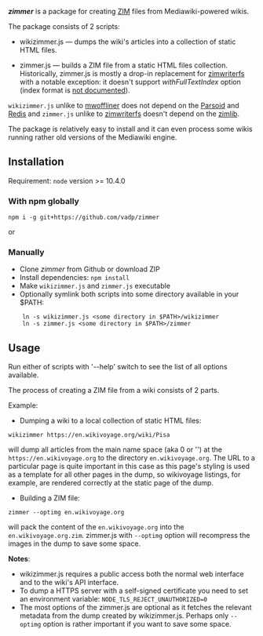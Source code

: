 ***zimmer*** is a package for creating [ZIM](http://www.openzim.org/wiki/OpenZIM) files from Mediawiki-powered wikis.

The package consists of 2 scripts:

- wikizimmer.js — dumps the wiki's articles into a collection of static HTML files.

- zimmer.js — builds a ZIM file from a static HTML files collection. Historically, zimmer.js is mostly a drop-in replacement for [zimwriterfs](https://github.com/wikimedia/openzim/tree/master/zimwriterfs) with a notable exception: it doesn't support *withFullTextIndex* option (index format is [not documented](http://www.openzim.org/wiki/ZIM_Index_Format)).

`wikizimmer.js` unlike to [mwoffliner](https://github.com/openzim/mwoffliner) does not depend on the [Parsoid](https://www.mediawiki.org/wiki/Parsoid) and [Redis](https://redis.io/) and `zimmer.js` unlike to [zimwriterfs](https://github.com/wikimedia/openzim/tree/master/zimwriterfs) doesn't depend on the [zimlib](http://www.openzim.org/wiki/Zimlib).

The package is relatively easy to install and it can even process some wikis running rather old versions of the Mediawiki engine.

## Installation
Requirement: `node` version >= 10.4.0

### With npm globally

```
npm i -g git+https://github.com/vadp/zimmer
```

or

### Manually

* Clone *zimmer* from Github or download ZIP
* Install dependencies: `npm install`
* Make `wikizimmer.js` and `zimmer.js` executable
* Optionally symlink both scripts into some directory available in your $PATH:

```
    ln -s wikizimmer.js <some directory in $PATH>/wikizimmer
    ln -s zimmer.js <some directory in $PATH>/zimmer
```

## Usage

Run either of scripts with '--help' switch to see the list of all options available.

The process of creating a ZIM file from a wiki consists of 2 parts.

Example:

* Dumping a wiki to a local collection of static HTML files:

`wikizimmer https://en.wikivoyage.org/wiki/Pisa`

will dump all articles from the main name space (aka 0 or '') at the `https://en.wikivoyage.org` to the directory `en.wikivoyage.org`. The URL to a particular page is quite important in this case as this page's styling is used as a template for all other pages in the dump, so wikivoyage listings, for example, are rendered correctly at the static page of the dump.

* Building a ZIM file:

`zimmer --optimg en.wikivoyage.org`

will pack the content of the `en.wikivoyage.org` into the `en.wikivoyage.org.zim`. zimmer.js with `--optimg` option will recompress the images in the dump to save some space.

**Notes**: 
* wikizimmer.js requires a public access both the normal web interface and to the wiki's API interface.
* To dump a HTTPS server with a self-signed certificate you need to set an environment variable: `NODE_TLS_REJECT_UNAUTHORIZED=0`
* The most options of the zimmer.js are optional as it fetches the relevant metadata from the dump created by wikizimmer.js. Perhaps only `--optimg` option is rather important if you want to save some space.
